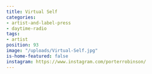 ```yaml
---
title: Virtual Self
categories:
- artist-and-label-press
- daytime-radio
tags:
- artist
position: 93
image: "/uploads/Virtual-Self.jpg"
is-home-featured: false
instagram: https://www.instagram.com/porterrobinson/
---
```


